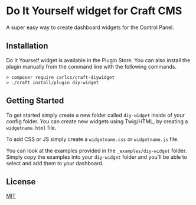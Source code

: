 # Do It Yourself widget for Craft CMS

A super easy way to create dashboard widgets for the Control Panel.

## Installation

Do It Yourself widget is available in the Plugin Store. You can also install the plugin manually from the command line with the following commands.

```
> composer require carlcs/craft-diywidget
> ./craft install/plugin diy-widget
```

## Getting Started

To get started simply create a new folder called `diy-widget` inside of your config folder.
You can create new widgets using Twig/HTML, by creating a `widgetname.html` file.

To add CSS or JS simply create a `widgetname.css` or `widgetname.js` file.

You can look at the examples provided in the `_examples/diy-widget` folder. Simply copy the examples into your `diy-widget` folder and you'll be able to select and add them to your dashboard.

## License

[MIT](LICENSE.md)
